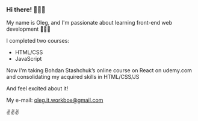 ### Hi there! 👋👋👋

My name is Oleg, and I'm passionate about learning front-end web development 💙💚🧡

I completed two courses:

  - HTML/CSS
  - JavaScript

Now I'm taking Bohdan Stashchuk’s online course on React on udemy.com and consolidating my acquired skills in HTML/CSS/JS

And feel excited about it!

My e-mail: oleg.it.workbox@gmail.com

✌✌✌
